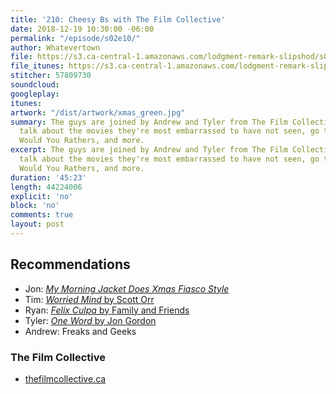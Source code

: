```yaml
---
title: '210: Cheesy Bs with The Film Collective'
date: 2018-12-19 10:30:00 -06:00
permalink: "/episode/s02e10/"
author: Whatevertown
file: https://s3.ca-central-1.amazonaws.com/lodgment-remark-slipshod/s02e10.mp3
file_itunes: https://s3.ca-central-1.amazonaws.com/lodgment-remark-slipshod/s02e10.m4a
stitcher: 57809730
soundcloud: 
googleplay: 
itunes: 
artwork: "/dist/artwork/xmas_green.jpg"
summary: The guys are joined by Andrew and Tyler from The Film Collective as they
  talk about the movies they're most embarrassed to have not seen, go through some
  Would You Rathers, and more.
excerpt: The guys are joined by Andrew and Tyler from The Film Collective as they
  talk about the movies they're most embarrassed to have not seen, go through some
  Would You Rathers, and more.
duration: '45:23'
length: 44224006
explicit: 'no'
block: 'no'
comments: true
layout: post
---
```


## Recommendations
- Jon: *[My Morning Jacket Does Xmas Fiasco Style](https://open.spotify.com/album/0kEMvaiXSyIXU0WAxKhV6c?si=cy34w4nATwyDxGZqSwBEOA)*
- Tim: [*Worried Mind* by Scott Orr](https://open.spotify.com/album/4h0xoGomQxDmfgkzNFKDM2?si=k36qE_JYTE2SgcG-gz6IEg)
- Ryan: [*Felix Culpa* by Family and Friends](https://open.spotify.com/album/5re3QB59XuY5PpY1iezxGL?si=bT9j43cOTnKIaiaLqwKcUQ)
- Tyler: [*One Word* by Jon Gordon](http://jongordon.com/books/one-word/)
- Andrew: Freaks and Geeks

### The Film Collective
- [thefilmcollective.ca](https://www.thefilmcollective.ca)
